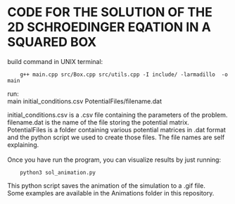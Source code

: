 # CODE FOR THE SOLUTION OF THE 2D SCHROEDINGER EQATION IN A SQUARED BOX

build command in UNIX terminal:<br>

		g++ main.cpp src/Box.cpp src/utils.cpp -I include/ -larmadillo  -o main

run:<br>
		main initial_conditions.csv PotentialFiles/filename.dat
		
initial_conditions.csv is a .csv file containing the parameters of the problem.<br>
filename.dat is the name of the file storing the potential matrix.<br>
PotentialFiles is a folder containing various potential matrices in .dat format and the python script we used to create those files. The file names are self explaining. <br><br>
Once you have run the program, you can visualize results by just running:<br>

		python3 sol_animation.py

This python script saves the animation of the simulation to a .gif file. <br>
Some examples are available in the Animations folder in this repository.

		
		

